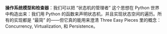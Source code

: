 **操作系统模型和检查器**：我们可以把 “状态机的管理者” 这个思想在 Python 世界中构造出来：我们用 Python 的函数来声明状态机，并且实现状态空间的遍历。所有的实现都是 “最简” 的——但它真的能用来澄清 Three Easy Pieces 里的概念：Concurrency, Virtualization, 和 Persistence。
